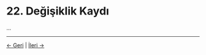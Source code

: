 # 22. Değişiklik Kaydı

...

---
<div class="navigation-links">
<a href="21_Katkıda_Bulunanlar.md" class="nav-link prev-link">← Geri</a> | <a href="23_Kaynakça_ve_Referanslar.md" class="nav-link next-link">İleri →</a>
</div>
